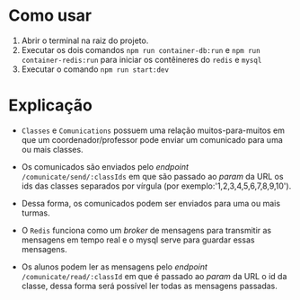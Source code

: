 # Como usar
1. Abrir o terminal na raiz do projeto.
2. Executar os dois comandos `npm run container-db:run` e `npm run container-redis:run` para iniciar os contêineres do `redis` e `mysql`
3. Executar o comando `npm run start:dev`


# Explicação

- `Classes` e `Comunications` possuem uma relação muitos-para-muitos em que um coordenador/professor pode enviar um comunicado para uma ou mais classes.

- Os comunicados são enviados pelo *endpoint* `/comunicate/send/:classIds` em que são passado ao *param* da URL os ids das classes separados por vírgula (por exemplo:'1,2,3,4,5,6,7,8,9,10').
- Dessa forma, os comunicados podem ser enviados para uma ou mais turmas.

- O `Redis` funciona como um *broker* de mensagens para transmitir as mensagens em tempo real e o mysql serve para guardar essas mensagens.
- Os alunos podem ler as mensagens pelo *endpoint* `/comunicate/read/:classId` em que é passado ao *param* da URL o id da classe, dessa forma será possível ler todas as mensagens passadas.